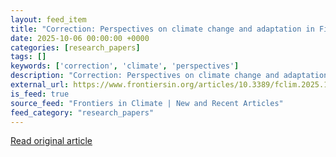 ```yaml
---
layout: feed_item
title: "Correction: Perspectives on climate change and adaptation in Fijian villages contemplating relocation"
date: 2025-10-06 00:00:00 +0000
categories: [research_papers]
tags: []
keywords: ['correction', 'climate', 'perspectives']
description: "Correction: Perspectives on climate change and adaptation in Fijian villages contemplating relocation"
external_url: https://www.frontiersin.org/articles/10.3389/fclim.2025.1701971
is_feed: true
source_feed: "Frontiers in Climate | New and Recent Articles"
feed_category: "research_papers"
---
```




[Read original article](https://www.frontiersin.org/articles/10.3389/fclim.2025.1701971)
